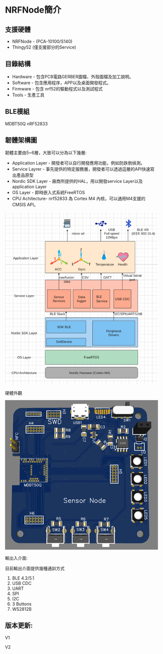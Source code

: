 # NRFNode簡介

## 支援硬體
 * NRFNode - (PCA-10100/S140) 
 * Thingy52 (僅支援部分的Service)

## 目錄結構

- Hardware - 包含PCB電路GERBER圖檔、外殼圖檔及加工說明。
- Software -  包含應用程序，APP以及桌面開發程式。
- Firmware - 包含 nrf52的驅動程式以及測試程式
- Tools  - 生產工具



## BLE模組

MDBT50Q  nRF52833

## 韌體架構圖

韌體主要由5~6層，大致可以分為以下幾層:

- Application Layer - 開發者可以自行開發應用功能，例如防跌倒偵測。
- Service Layrer - 事先提供的特定服務層，開發者可以透過這層的API快速寫出產品原型
- Nordic SDK Layer - 廠商所提供的HAL，用以開發service Layer以及application Layer
- OS Layer - 即時嵌入式系統FreeRTOS
- CPU Achitecture- nrf52833 為 Cortex M4 內核，可以通用M4支援的CMSIS API。

![](images/Architecture.png)

硬體外觀

![](images\nrfnode.png)

輸出入介面:

目前輸出介面提供幾種通訓方式

1. BLE 4.2/5.1
2. USB CDC
3. UART
4. SPI
5. I2C
6. 3 Buttons
7. WS2812B 

## 版本更新:

V1

V2
